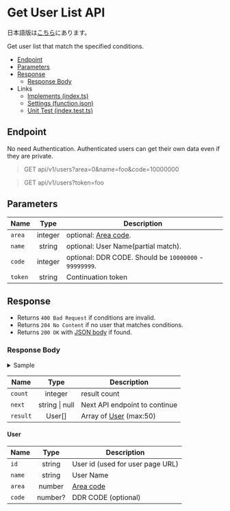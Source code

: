 # Get User List API

日本語版は[こちら](./README-ja.md)にあります。

Get user list that match the specified conditions.

- [Endpoint](#endpoint)
- [Parameters](#parameters)
- [Response](#response)
  - [Response Body](#response-body)
- Links
  - [Implements (index.ts)](index.ts)
  - [Settings (function.json)](function.json)
  - [Unit Test (index.test.ts)](index.test.ts)

## Endpoint

No need Authentication. Authenticated users can get their own data even if they are private.

> GET api/v1/users?area=0&name=foo&code=10000000

> GET api/v1/users?token=foo

## Parameters

|Name|Type|Description|
|----|:--:|-----------|
|`area`|integer|optional: [Area code](../../docs/db/users.md#area).|
|`name`|string|optional: User Name(partial match).|
|`code`|integer|optional: DDR CODE. Should be `10000000` - `99999999`.|
|`token`|string|Continuation token|

## Response

- Returns `400 Bad Request` if conditions are invalid.
- Returns `204 No Content` if no user that matches conditions.
- Returns `200 OK` with [JSON body](#response-body) if found.

### Response Body

<details>
  <summary>Sample</summary>

```json
{
  "count": 2,
  "next": null,
  "result": [
    {
      "id": "afro0001",
      "name": "AFRO",
      "area": 13,
      "code": 10000000
    },
    {
      "id": "emi",
      "name": "TOSHIBA EMI",
      "area": 0
    },
  ]
}
```

</details>

|Name|Type|Description|
|----|:--:|-----------|
|`count`|integer|result count|
|`next`|string \| null|Next API endpoint to continue|
|`result`|User\[\]|Array of [User](#user) (max:50)|

#### User

|Name|Type|Description|
|----|:--:|-----------|
|`id`|string|User id (used for user page URL)|
|`name`|string|User Name|
|`area`|number|[Area code](../../docs/db/users.md#area)|
|`code`|number?|DDR CODE (optional)|
